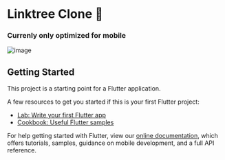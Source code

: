 # Linktree Clone 🌲

### Currenly only optimized for mobile
![image](https://user-images.githubusercontent.com/64553247/138511737-c81a8693-c7ef-4f73-8840-47000ef7e644.png)



## Getting Started

This project is a starting point for a Flutter application.

A few resources to get you started if this is your first Flutter project:

- [Lab: Write your first Flutter app](https://flutter.dev/docs/get-started/codelab)
- [Cookbook: Useful Flutter samples](https://flutter.dev/docs/cookbook)

For help getting started with Flutter, view our
[online documentation](https://flutter.dev/docs), which offers tutorials,
samples, guidance on mobile development, and a full API reference.
